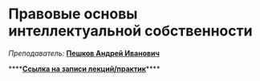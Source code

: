 # Правовые основы интеллектуальной собственности

_Преподаватель:_  [**Пешков Андрей Иванович**](https://itmo.ru/ru/viewperson/363/peshkov_andrey_ivanovich.htm)  
  
****[**Ссылка на записи лекций/практик**](https://www.youtube.com/channel/UC-2aJ1P7Wh9ua7PncWNZVIw/videos)\*\*\*\*

